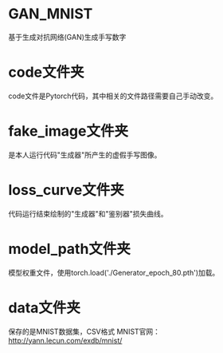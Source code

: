 # GAN_MNIST
基于生成对抗网络(GAN)生成手写数字

# code文件夹
code文件是Pytorch代码，其中相关的文件路径需要自己手动改变。

# fake_image文件夹
是本人运行代码"生成器"所产生的虚假手写图像。

# loss_curve文件夹
代码运行结束绘制的"生成器"和"鉴别器"损失曲线。

# model_path文件夹
模型权重文件，使用torch.load('./Generator_epoch_80.pth')加载。

# data文件夹
保存的是MNIST数据集，CSV格式   MNIST官网：http://yann.lecun.com/exdb/mnist/
